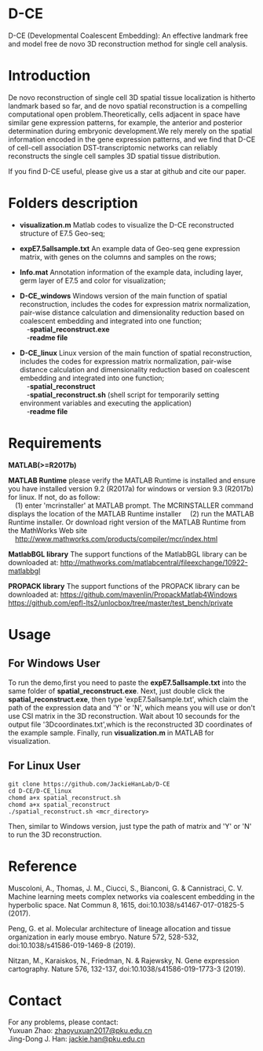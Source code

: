 # D-CE
D-CE (Developmental Coalescent Embedding): An effective landmark free and model free de novo 3D reconstruction method for single cell analysis.

# Introduction
De novo reconstruction of single cell 3D spatial tissue localization is hitherto landmark based so far, and de novo spatial reconstruction is a compelling computational open problem.Theoretically, cells adjacent in space have similar gene expression patterns, for example, the anterior and posterior determination during embryonic development.We rely merely on the spatial information encoded in the gene expression patterns, and we find that D-CE of cell-cell association DST-transcriptomic networks can reliably reconstructs the single cell samples 3D spatial tissue distribution. 

If you find D-CE useful, please give us a star at github and cite our paper.


# Folders description
- **visualization.m**
Matlab codes to visualize the D-CE reconstructed structure of E7.5 Geo-seq;  
- **expE7.5allsample.txt**
An example data of Geo-seq gene expression matrix, with genes on the columns and samples on the rows;  
- **Info.mat**
Annotation information of the example data, including layer, germ layer of E7.5 and color for visualization;  
- **D-CE_windows**
Windows version of the main function of spatial reconstruction, includes the codes for expression matrix normalization, pair-wise distance calculation and dimensionality reduction based on coalescent embedding and integrated into one function;  
&emsp;-**spatial_reconstruct.exe**    
&emsp;-**readme file**   

- **D-CE_linux**
Linux version of the main function of spatial reconstruction, includes the codes for expression matrix normalization, pair-wise distance calculation and dimensionality reduction based on coalescent embedding and integrated into one function;  
&emsp;-**spatial_reconstruct**  
&emsp;-**spatial_reconstruct.sh** (shell script for temporarily setting environment variables and executing the application)  
&emsp;-**readme file**  

# Requirements
**MATLAB(>=R2017b)**

**MATLAB Runtime** please verify the MATLAB Runtime is installed and ensure you have installed version 9.2 (R2017a) for windows or version 9.3 (R2017b) for linux. If not, do as follow:  
&emsp;(1) enter 'mcrinstaller' at MATLAB prompt. The MCRINSTALLER command displays the location of the MATLAB Runtime installer
&emsp;(2) run the MATLAB Runtime installer. Or download right version of the MATLAB Runtime from the MathWorks Web site  
&emsp;http://www.mathworks.com/products/compiler/mcr/index.html

**MatlabBGL library** The support functions of the MatlabBGL library can be downloaded at:
http://mathworks.com/matlabcentral/fileexchange/10922-matlabbgl

**PROPACK library** The support functions of the PROPACK library can be downloaded at:
https://github.com/mavenlin/PropackMatlab4Windows
https://github.com/epfl-lts2/unlocbox/tree/master/test_bench/private

# Usage
## For Windows User
To run the demo,first you need to paste the **expE7.5allsample.txt** into the same folder of **spatial_reconstruct.exe**. Next, just double click the **spatial_reconstruct.exe**, then type 'expE7.5allsample.txt', which claim the path of the expression data and 'Y' or 'N', which means you will use or don't use CSI matrix in the 3D reconstruction. Wait about 10 secounds for the output file '3Dcoordinates.txt',which is the reconstructed 3D coordinates of the example sample. Finally, run **visualization.m** in MATLAB for visualization.

## For Linux User
```
git clone https://github.com/JackieHanLab/D-CE
cd D-CE/D-CE_linux
chomd a+x spatial_reconstruct.sh
chomd a+x spatial_reconstruct
./spatial_reconstruct.sh <mcr_directory>
```
Then, similar to Windows version, just type the path of matrix and 'Y' or 'N' to run the 3D reconstruction.

# Reference
Muscoloni, A., Thomas, J. M., Ciucci, S., Bianconi, G. & Cannistraci, C. V. Machine learning meets complex networks via coalescent embedding in the hyperbolic space. Nat Commun 8, 1615, doi:10.1038/s41467-017-01825-5 (2017).  

Peng, G. et al. Molecular architecture of lineage allocation and tissue organization in early mouse embryo. Nature 572, 528-532, doi:10.1038/s41586-019-1469-8 (2019).  

Nitzan, M., Karaiskos, N., Friedman, N. & Rajewsky, N. Gene expression cartography. Nature 576, 132-137, doi:10.1038/s41586-019-1773-3 (2019).  


# Contact  
For any problems, please contact:  
Yuxuan Zhao: zhaoyuxuan2017@pku.edu.cn  
Jing-Dong J. Han: jackie.han@pku.edu.cn  
